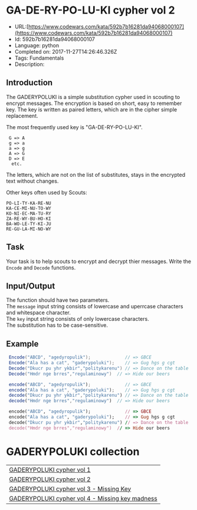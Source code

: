 # GA-DE-RY-PO-LU-KI cypher vol 2

 - URL:[https://www.codewars.com/kata/592b7b16281da94068000107](https://www.codewars.com/kata/592b7b16281da94068000107)
 - Id: 592b7b16281da94068000107
 - Language: python
 - Completed on: 2017-11-27T14:26:46.326Z
 - Tags: Fundamentals
 - Description:
<h2> Introduction </h2>

The GADERYPOLUKI is a simple substitution cypher used in scouting to encrypt messages. The encryption is based on short, easy to remember key. The key is written as paired letters, which are in the cipher simple replacement.

The most frequently used key is "GA-DE-RY-PO-LU-KI".

```
 G => A
 g => a
 a => g
 A => G
 D => E
  etc.
```

The letters, which are not on the list of substitutes, stays in the encrypted text without changes.

Other keys often used by Scouts:

```
PO-LI-TY-KA-RE-NU
KA-CE-MI-NU-TO-WY
KO-NI-EC-MA-TU-RY
ZA-RE-WY-BU-HO-KI
BA-WO-LE-TY-KI-JU
RE-GU-LA-MI-NO-WY
```

<h2>Task</h2>

Your task is to help scouts to encrypt and decrypt thier messages.
Write the `Encode` and `Decode` functions. 

<h2>Input/Output</h2>

The function should have two parameters. <br/>
The `message` input string consists of lowercase and uperrcase characters and whitespace character.<br/>
The `key` input string consists of only lowercase characters.
<br/>The substitution has to be case-sensitive. 

<h2>Example</h2>

```csharp
 Encode("ABCD", "agedyropulik");             // => GBCE 
 Encode("Ala has a cat", "gaderypoluki");    // => Gug hgs g cgt 
 Decode("Dkucr pu yhr ykbir","politykarenu") // => Dance on the table
 Decode("Hmdr nge brres","regulaminowy")  // => Hide our beers
 ```
```javascript
 encode("ABCD", "agedyropulik");             // => GBCE 
 encode("Ala has a cat", "gaderypoluki");    // => Gug hgs g cgt 
 decode("Dkucr pu yhr ykbir","politykarenu") // => Dance on the table
 decode("Hmdr nge brres","regulaminowy")  // => Hide our beers
 ```
```ruby
 encode("ABCD", "agedyropulik");             // => GBCE 
 encode("Ala has a cat", "gaderypoluki");    // => Gug hgs g cgt 
 decode("Dkucr pu yhr ykbir","politykarenu") // => Dance on the table
 decode("Hmdr nge brres","regulaminowy")  // => Hide our beers
 ```
 
 # GADERYPOLUKI collection

<table border="0" cellpadding="0" cellspacing="0">
<tr>
<td ><a href="https://www.codewars.com/kata/592a6ad46d6c5a62b600003f" target="_blank">GADERYPOLUKI cypher vol 1</a></td>
</tr>
<tr>
<td ><a href="https://www.codewars.com/kata/592b7b16281da94068000107" target="_blank">GADERYPOLUKI cypher vol 2</a></td>
</tr>
<tr>
<td ><a href="https://www.codewars.com/kata/592bdf59912f2209710000e9" target="_blank">GADERYPOLUKI cypher vol 3 - Missing Key</a></td>
</tr>
<tr>
<td ><a href="https://www.codewars.com/kata/592ceef6af58a64c7f00003c" target="_blank">GADERYPOLUKI cypher vol 4 - Missing key madness</a></td>
</tr>
</table>

